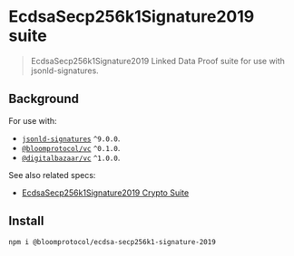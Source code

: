 # EcdsaSecp256k1Signature2019 suite

> EcdsaSecp256k1Signature2019 Linked Data Proof suite for use with jsonld-signatures.

## Background

For use with:
- [`jsonld-signatures`](https://github.com/digitalbazaar/jsonld-signatures) `^9.0.0`.
- [`@bloomprotocol/vc`](https://github.com/hellobloom/ssi-sdk/tree/main/packages/vc) `^0.1.0`.
- [`@digitalbazaar/vc`](https://github.com/digitalbazaar/vc-js) `^1.0.0`.

See also related specs:

- [EcdsaSecp256k1Signature2019 Crypto Suite](https://w3c-ccg.github.io/lds-ecdsa-secp256k1-2019/)

## Install

```
npm i @bloomprotocol/ecdsa-secp256k1-signature-2019
```
